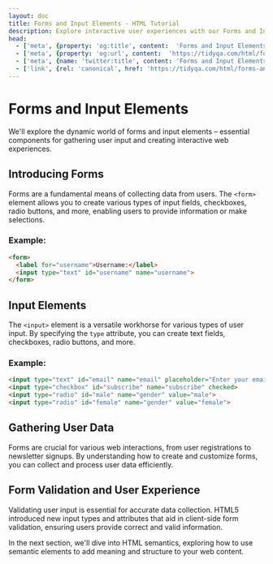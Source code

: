 ```yaml
---
layout: doc
title: Forms and Input Elements - HTML Tutorial
description: Explore interactive user experiences with our Forms and Input Elements tutorial. Learn to create dynamic web interactions using HTML's <form> and <input> elements.
head:
  - ['meta', {property: 'og:title', content:  'Forms and Input Elements - HTML Tutorial' }]
  - ['meta', {property: 'og:url', content:  'https://tidyqa.com/html/forms-and-input-elements/' }] 
  - ['meta', {name: 'twitter:title', content: 'Forms and Input Elements - HTML Tutorial'}]
  - ['link', {rel: 'canonical', href: 'https://tidyqa.com/html/forms-and-input-elements/'}]
---
```


# Forms and Input Elements

We'll explore the dynamic world of forms and input elements – essential components for gathering user input and creating interactive web experiences.

## Introducing Forms

Forms are a fundamental means of collecting data from users. The `<form>` element allows you to create various types of input fields, checkboxes, radio buttons, and more, enabling users to provide information or make selections.

### Example:

```html
<form>
  <label for="username">Username:</label>
  <input type="text" id="username" name="username">
</form>
```

## Input Elements

The `<input>` element is a versatile workhorse for various types of user input. By specifying the `type` attribute, you can create text fields, checkboxes, radio buttons, and more.

### Example:

```html
<input type="text" id="email" name="email" placeholder="Enter your email">
<input type="checkbox" id="subscribe" name="subscribe" checked>
<input type="radio" id="male" name="gender" value="male">
<input type="radio" id="female" name="gender" value="female">
```

## Gathering User Data

Forms are crucial for various web interactions, from user registrations to newsletter signups. By understanding how to create and customize forms, you can collect and process user data efficiently.

## Form Validation and User Experience

Validating user input is essential for accurate data collection. HTML5 introduced new input types and attributes that aid in client-side form validation, ensuring users provide correct and valid information.

In the next section, we'll dive into HTML semantics, exploring how to use semantic elements to add meaning and structure to your web content.